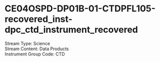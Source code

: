 # CE04OSPD-DP01B-01-CTDPFL105-recovered_inst-dpc_ctd_instrument_recovered

Stream Type: Science<br>
Stream Content: Data Products<br>
Instrument Group Code: CTD<br>
